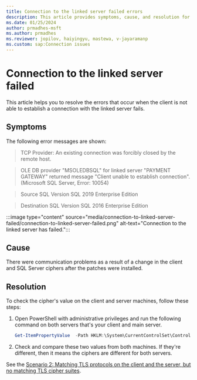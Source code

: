 ```yaml
---
title: Connection to the linked server failed errors
description: This article provides symptoms, cause, and resolution for troubleshooting the error that occurs when there is a failure in connecting to the linked server.
ms.date: 01/25/2024
author: prmadhes-msft
ms.author: prmadhes
ms.reviewer: jopilov, haiyingyu, mastewa, v-jayaramanp
ms.custom: sap:Connection issues
---
```


# Connection to the linked server failed

This article helps you to resolve the errors that occur when the client is not able to establish a connection with the linked server fails.

## Symptoms

The following error messages are shown:

> TCP Provider: An existing connection was forcibly closed by the remote host.

> OLE DB provider "MSOLEDBSQL" for linked server "PAYMENT GATEWAY" returned message "Client unable to establish connection". (Microsoft SQL Server, Error: 10054)

> Source SQL Version SQL 2019 Enterprise Edition

> Destination SQL Version SQL 2016 Enterprise Edition

  :::image type="content" source="media/connection-to-linked-server-failed/connection-to-linked-server-failed.png" alt-text="Connection to the linked server has failed.":::

## Cause

There were communication problems as a result of a change in the client and SQL Server ciphers after the patches were installed.

## Resolution

To check the cipher's value on the client and server machines, follow these steps:

1. Open PowerShell with administrative privileges and run the following command on both servers that's your client and main server.

   ```powershell
   Get-ItemPropertyValue  -Path HKLM:\System\CurrentControlSet\Control\Cryptography\Configuration\Local\SSL\00010002\ -Name Functions
   ```

1. Check and compare these two values from both machines. If they're different, then it means the ciphers are different for both servers.

See the [Scenario 2: Matching TLS protocols on the client and the server, but no matching TLS cipher suites](tls-exist-connection-closed.md).
